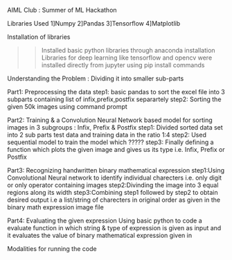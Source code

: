 AIML Club : Summer of ML Hackathon

Libraries Used
1]Numpy
2]Pandas
3]Tensorflow
4]Matplotlib

Installation of libraries
>>Installed basic python libraries through anaconda installation
>>Libraries for deep learning like tensorflow and opencv were installed directly from jupyter using pip install commands

Understanding the Problem : Dividing it into smaller sub-parts

Part1: Preprocessing the data
step1: basic pandas to sort the excel file into 3 subparts containing list of infix,prefix,postfix separartely
step2: Sorting the given 50k images using command prompt 

Part2: Training & a Convolution Neural Network based model for sorting images in 3 subgroups : Infix, Prefix & Postfix
step1: Divided sorted data set into 2 sub parts test data and training data in the ratio 1:4
step2: Used sequential model to train the model which  ?????
step3: Finally defining a function which plots the given image and gives us its type i.e. Infix, Prefix or Postfix

Part3: Recognizing handwritten binary mathematical expression
step1:Using Convolutional Neural network to identify individual charecters i.e. only digit or only operator containing images
step2:Divinding the image into 3 equal regions along its width
step3:Combining step1 followed by step2 to obtain desired output i.e a list/string of charecters in original order as given in the binary math expression image file


Part4: Evaluating the given expression
Using basic python to code a evaluate function in which string & type of expression is given as input and it evaluates the value of binary mathematical expression given in

Modalities for running the code

